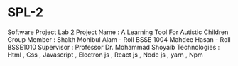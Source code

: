 # SPL-2
Software Project Lab 2
Project Name : A Learning Tool For Autistic Children
Group Member :
              Shakh Mohibul Alam - Roll BSSE 1004
              Mahdee Hasan - Roll BSSE1010
Supervisor : Professor Dr. Mohammad Shoyaib
Technologies : Html , Css , Javascript , Electron js , React js , Node js , yarn , Npm
